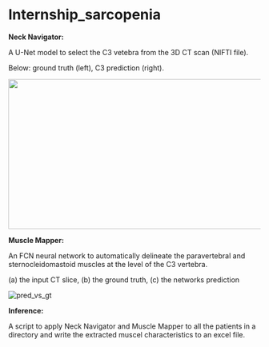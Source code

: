 # Internship_sarcopenia


**Neck Navigator:**

A U-Net model to select the C3 vetebra from the 3D CT scan (NIFTI file).

Below: ground truth (left), C3 prediction (right).

<img src="https://user-images.githubusercontent.com/60819221/135115131-b39765e8-a919-4b53-82a1-166d3b13dadb.png" width="600" height="300">

**Muscle Mapper:**

An FCN neural network to automatically delineate the paravertebral and sternocleidomastoid muscles at the level of the C3 vertebra. 

(a) the input CT slice, (b) the ground truth, (c) the networks prediction

![pred_vs_gt](https://user-images.githubusercontent.com/60819221/135115254-eaa2a0ab-b22a-465f-a792-edb948959e1d.png)


**Inference:**

A script to apply Neck Navigator and Muscle Mapper to all the patients in a directory and write the extracted muscel characteristics to an excel file.
